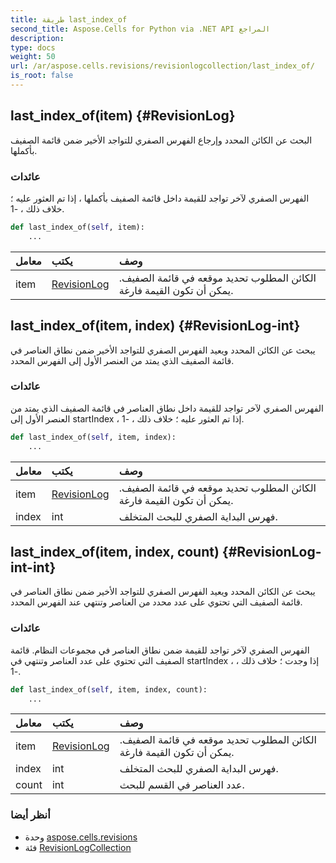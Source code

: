 ```yaml
---
title: طريقة last_index_of
second_title: Aspose.Cells for Python via .NET API المراجع
description:
type: docs
weight: 50
url: /ar/aspose.cells.revisions/revisionlogcollection/last_index_of/
is_root: false
---
```

##  last_index_of(item) {#RevisionLog}
البحث عن الكائن المحدد وإرجاع الفهرس الصفري للتواجد الأخير ضمن قائمة الصفيف بأكملها.


###  عائدات

الفهرس الصفري لآخر تواجد للقيمة داخل قائمة الصفيف بأكملها ، إذا تم العثور عليه ؛ خلاف ذلك ، -1.


```python
def last_index_of(self, item):
    ...
```


| معامل| يكتب| وصف|
| :- | :- | :- |
| item | [RevisionLog](/cells/python-net/ar/aspose.cells.revisions/revisionlog) | الكائن المطلوب تحديد موقعه في قائمة الصفيف. يمكن أن تكون القيمة فارغة.|


##  last_index_of(item, index) {#RevisionLog-int}
يبحث عن الكائن المحدد ويعيد الفهرس الصفري للتواجد الأخير ضمن نطاق العناصر في قائمة الصفيف الذي يمتد من العنصر الأول إلى الفهرس المحدد.


###  عائدات

الفهرس الصفري لآخر تواجد للقيمة داخل نطاق العناصر في قائمة الصفيف الذي يمتد من العنصر الأول إلى startIndex ، إذا تم العثور عليه ؛ خلاف ذلك ، -1.


```python
def last_index_of(self, item, index):
    ...
```


| معامل| يكتب| وصف|
| :- | :- | :- |
| item | [RevisionLog](/cells/python-net/ar/aspose.cells.revisions/revisionlog) | الكائن المطلوب تحديد موقعه في قائمة الصفيف. يمكن أن تكون القيمة فارغة.|
| index | int | فهرس البداية الصفري للبحث المتخلف.|


##  last_index_of(item, index, count) {#RevisionLog-int-int}
يبحث عن الكائن المحدد ويعيد الفهرس الصفري للتواجد الأخير ضمن نطاق العناصر في قائمة الصفيف التي تحتوي على عدد محدد من العناصر وتنتهي عند الفهرس المحدد.


###  عائدات

الفهرس الصفري لآخر تواجد للقيمة ضمن نطاق العناصر في مجموعات النظام. قائمة الصفيف التي تحتوي على عدد العناصر وتنتهي في startIndex ، إذا وجدت ؛ خلاف ذلك ، -1.


```python
def last_index_of(self, item, index, count):
    ...
```


| معامل| يكتب| وصف|
| :- | :- | :- |
| item | [RevisionLog](/cells/python-net/ar/aspose.cells.revisions/revisionlog) | الكائن المطلوب تحديد موقعه في قائمة الصفيف. يمكن أن تكون القيمة فارغة.|
| index | int | فهرس البداية الصفري للبحث المتخلف.|
| count | int | عدد العناصر في القسم للبحث.|



###  أنظر أيضا
* وحدة [aspose.cells.revisions](../../)
* فئة [RevisionLogCollection](/cells/python-net/ar/aspose.cells.revisions/revisionlogcollection)
